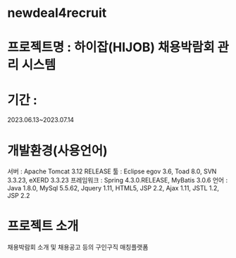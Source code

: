 # newdeal4recruit

# 프로젝트명 : 하이잡(HIJOB) 채용박람회 관리 시스템

# 기간 : 
2023.06.13~2023.07.14

# 개발환경(사용언어)
서버 : Apache Tomcat 3.12 RELEASE
툴 : Eclipse egov 3.6, Toad 8.0, SVN 3.3.23, eXERD 3.3.23
프레임워크 : Spring 4.3.0.RELEASE, MyBatis 3.0.6
언어 : Java 1.8.0, MySql 5.5.62, Jquery 1.11, HTML5, JSP 2.2, 
Ajax 1.11, JSTL 1.2, JSP 2.2


# 프로젝트 소개
채용박람회 소개 및 채용공고 등의 구인구직 매칭플랫폼
